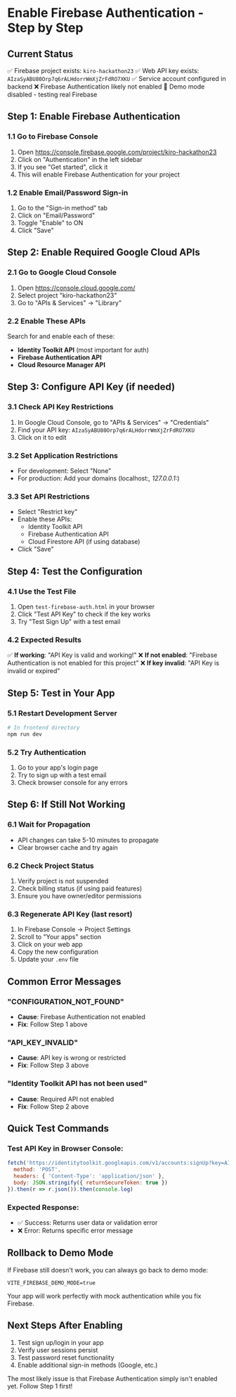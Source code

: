 # Enable Firebase Authentication - Step by Step

## Current Status
✅ Firebase project exists: `kiro-hackathon23`
✅ Web API key exists: `AIzaSyABU80Orp7q6rALHdorrWmXjZrFdRO7XKU`
✅ Service account configured in backend
❌ Firebase Authentication likely not enabled
🔧 Demo mode disabled - testing real Firebase

## Step 1: Enable Firebase Authentication

### 1.1 Go to Firebase Console
1. Open https://console.firebase.google.com/project/kiro-hackathon23
2. Click on "Authentication" in the left sidebar
3. If you see "Get started", click it
4. This will enable Firebase Authentication for your project

### 1.2 Enable Email/Password Sign-in
1. Go to the "Sign-in method" tab
2. Click on "Email/Password"
3. Toggle "Enable" to ON
4. Click "Save"

## Step 2: Enable Required Google Cloud APIs

### 2.1 Go to Google Cloud Console
1. Open https://console.cloud.google.com/
2. Select project "kiro-hackathon23"
3. Go to "APIs & Services" → "Library"

### 2.2 Enable These APIs
Search for and enable each of these:
- **Identity Toolkit API** (most important for auth)
- **Firebase Authentication API**
- **Cloud Resource Manager API**

## Step 3: Configure API Key (if needed)

### 3.1 Check API Key Restrictions
1. In Google Cloud Console, go to "APIs & Services" → "Credentials"
2. Find your API key: `AIzaSyABU80Orp7q6rALHdorrWmXjZrFdRO7XKU`
3. Click on it to edit

### 3.2 Set Application Restrictions
- For development: Select "None"
- For production: Add your domains (localhost:*, 127.0.0.1:*)

### 3.3 Set API Restrictions
- Select "Restrict key"
- Enable these APIs:
  - Identity Toolkit API
  - Firebase Authentication API
  - Cloud Firestore API (if using database)
- Click "Save"

## Step 4: Test the Configuration

### 4.1 Use the Test File
1. Open `test-firebase-auth.html` in your browser
2. Click "Test API Key" to check if the key works
3. Try "Test Sign Up" with a test email

### 4.2 Expected Results
✅ **If working**: "API Key is valid and working!"
❌ **If not enabled**: "Firebase Authentication is not enabled for this project"
❌ **If key invalid**: "API Key is invalid or expired"

## Step 5: Test in Your App

### 5.1 Restart Development Server
```bash
# In frontend directory
npm run dev
```

### 5.2 Try Authentication
1. Go to your app's login page
2. Try to sign up with a test email
3. Check browser console for any errors

## Step 6: If Still Not Working

### 6.1 Wait for Propagation
- API changes can take 5-10 minutes to propagate
- Clear browser cache and try again

### 6.2 Check Project Status
1. Verify project is not suspended
2. Check billing status (if using paid features)
3. Ensure you have owner/editor permissions

### 6.3 Regenerate API Key (last resort)
1. In Firebase Console → Project Settings
2. Scroll to "Your apps" section
3. Click on your web app
4. Copy the new configuration
5. Update your `.env` file

## Common Error Messages

### "CONFIGURATION_NOT_FOUND"
- **Cause**: Firebase Authentication not enabled
- **Fix**: Follow Step 1 above

### "API_KEY_INVALID"
- **Cause**: API key is wrong or restricted
- **Fix**: Follow Step 3 above

### "Identity Toolkit API has not been used"
- **Cause**: Required API not enabled
- **Fix**: Follow Step 2 above

## Quick Test Commands

### Test API Key in Browser Console:
```javascript
fetch('https://identitytoolkit.googleapis.com/v1/accounts:signUp?key=AIzaSyABU80Orp7q6rALHdorrWmXjZrFdRO7XKU', {
  method: 'POST',
  headers: { 'Content-Type': 'application/json' },
  body: JSON.stringify({ returnSecureToken: true })
}).then(r => r.json()).then(console.log)
```

### Expected Response:
- ✅ Success: Returns user data or validation error
- ❌ Error: Returns specific error message

## Rollback to Demo Mode
If Firebase still doesn't work, you can always go back to demo mode:
```env
VITE_FIREBASE_DEMO_MODE=true
```

Your app will work perfectly with mock authentication while you fix Firebase.

## Next Steps After Enabling
1. Test sign up/login in your app
2. Verify user sessions persist
3. Test password reset functionality
4. Enable additional sign-in methods (Google, etc.)

The most likely issue is that Firebase Authentication simply isn't enabled yet. Follow Step 1 first!